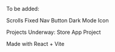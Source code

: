 To be added:

Scrolls
Fixed Nav Button
Dark Mode Icon

Projects Underway:
Store App Project

Made with React + Vite